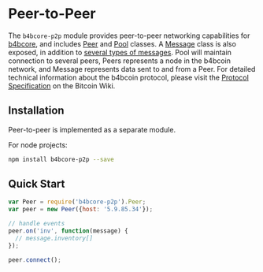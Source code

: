 # Peer-to-Peer
The `b4bcore-p2p` module provides peer-to-peer networking capabilities for [b4bcore](https://github.com/B4Bcoin/b4bcore), and includes [Peer](peer.md) and [Pool](pool.md) classes. A [Message](messages.md) class is also exposed, in addition to [several types of messages](messages.md). Pool will maintain connection to several peers, Peers represents a node in the b4bcoin network, and Message represents data sent to and from a Peer. For detailed technical information about the b4bcoin protocol, please visit the [Protocol Specification](https://en.bitcoin.it/wiki/Protocol_specification) on the Bitcoin Wiki.

## Installation
Peer-to-peer is implemented as a separate module.

For node projects:

```bash
npm install b4bcore-p2p --save
```

## Quick Start

```javascript
var Peer = require('b4bcore-p2p').Peer;
var peer = new Peer({host: '5.9.85.34'});

// handle events
peer.on('inv', function(message) {
  // message.inventory[]
});

peer.connect();
```
